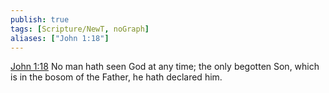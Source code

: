 ```yaml
---
publish: true
tags: [Scripture/NewT, noGraph]
aliases: ["John 1:18"]
---
```

[John 1:18](https://churchofjesuschrist.org/study/scriptures/nt/john/1?lang=eng&id=p18#p18) No man hath seen God at any time; the only begotten Son, which is in the bosom of the Father, he hath declared him.
